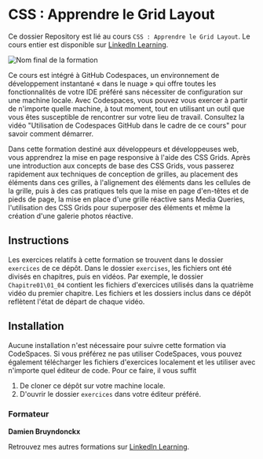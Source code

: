 # CSS : Apprendre le Grid Layout

Ce dossier Repository est lié au cours `CSS : Apprendre le Grid Layout`. Le cours entier est disponible sur [LinkedIn Learning][lil-course-url].

![Nom final de la formation][lil-thumbnail-url] 


Ce cours est intégré à GitHub Codespaces, un environnement de développement instantané « dans le nuage » qui offre toutes les fonctionnalités de votre IDE préféré sans nécessiter de configuration sur une machine locale. Avec Codespaces, vous pouvez vous exercer à partir de n'importe quelle machine, à tout moment, tout en utilisant un outil que vous êtes susceptible de rencontrer sur votre lieu de travail. Consultez la vidéo "Utilisation de Codespaces GitHub dans le cadre de ce cours" pour savoir comment démarrer.    

Dans cette formation destiné aux développeurs et développeuses web, vous apprendrez la mise en page responsive à l'aide des CSS Grids. Après une introduction aux concepts de base des CSS Grids, vous passerez rapidement aux techniques de conception de grilles, au placement des éléments dans ces grilles, à l'alignement des éléments dans les cellules de la grille, puis à des cas pratiques tels que la mise en page d'en-têtes et de pieds de page, la mise en place d'une grille réactive sans Media Queries, l'utilisation des CSS Grids pour superposer des éléments et même la création d'une galerie photos réactive.

## Instructions

Les exercices relatifs à cette formation se trouvent dans le dossier `exercices` de ce dépôt. Dans le dossier `exercises`, les fichiers ont été divisés en chapitres, puis en vidéos. Par exemple, le dossier `Chapitre01\01_04` contient les fichiers d'exercices utilisés dans la quatrième vidéo du premier chapitre. Les fichiers et les dossiers inclus dans ce dépôt reflètent l'état de départ de chaque vidéo.
 
## Installation

Aucune installation n'est nécessaire pour suivre cette formation via CodeSpaces. Si vous préférez ne pas utiliser CodeSpaces, vous pouvez également télécharger les fichiers d'exercices localement et les utiliser avec n'importe quel éditeur de code. Pour ce faire, il vous suffit 
1. De cloner ce dépôt sur votre machine locale. 
2. D'ouvrir le dossier `exercices` dans votre éditeur préféré. 

### Formateur

**Damien Bruyndonckx** 

 Retrouvez mes autres formations sur [LinkedIn Learning][lil-URL-trainer].

[0]: # (Replace these placeholder URLs with actual course URLs)
[lil-course-url]: https://www.linkedin.com
[lil-thumbnail-url]: https:
[lil-URL-trainer]: https://www.linkedin.com/learning/instructors/damien-bruyndonckx

[1]: # (End of FR-Instruction ###############################################################################################)
